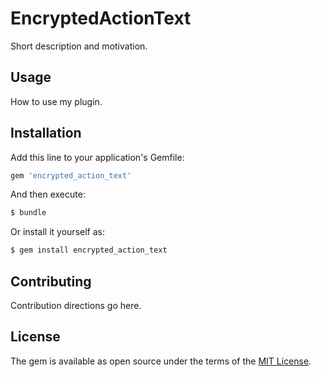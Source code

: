 # EncryptedActionText
Short description and motivation.

## Usage
How to use my plugin.

## Installation
Add this line to your application's Gemfile:

```ruby
gem 'encrypted_action_text'
```

And then execute:
```bash
$ bundle
```

Or install it yourself as:
```bash
$ gem install encrypted_action_text
```

## Contributing
Contribution directions go here.

## License
The gem is available as open source under the terms of the [MIT License](https://opensource.org/licenses/MIT).
